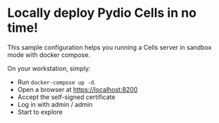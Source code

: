 # Locally deploy Pydio Cells in no time!

This sample configuration helps you running a Cells server in sandbox mode with docker compose.

On your workstation, simply:

- Run `docker-compose up -d`.
- Open a browser at [https://localhost:8200](https://localhost:8200)
- Accept the self-signed certificate
- Log in with admin / admin
- Start to explore
